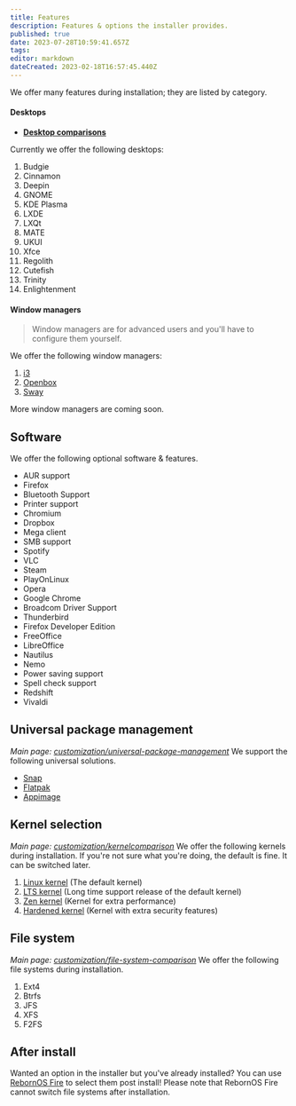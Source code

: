 ```yaml
---
title: Features
description: Features & options the installer provides.
published: true
date: 2023-07-28T10:59:41.657Z
tags: 
editor: markdown
dateCreated: 2023-02-18T16:57:45.440Z
---
```


We offer many features during installation; they are listed by category.
#### Desktops
- [**Desktop comparisons**](/customization/desktops)

Currently we offer the following desktops:
1. Budgie
2. Cinnamon
3. Deepin
4. GNOME
5. KDE Plasma
6. LXDE
7. LXQt
8. MATE
9. UKUI
10. Xfce
11. Regolith
12. Cutefish
13. Trinity
14. Enlightenment
#### Window managers
>	Window managers are for advanced users and you'll have to configure them yourself.

We offer the following window managers:
1. [i3](https://i3wm.org/docs/userguide)
2. [Openbox](http://openbox.org/wiki/Help:Contents)
3. [Sway](https://github.com/swaywm/sway/wiki)

More window managers are coming soon.
## Software
We offer the following optional software & features.
- AUR support
- Firefox
- Bluetooth Support
- Printer support
- Chromium
- Dropbox
- Mega client
- SMB support
- Spotify
- VLC
- Steam
- PlayOnLinux
- Opera
- Google Chrome
- Broadcom Driver Support
- Thunderbird
- Firefox Developer Edition
- FreeOffice
- LibreOffice
- Nautilus
- Nemo
- Power saving support
- Spell check support
- Redshift
- Vivaldi
## Universal package management
*Main page: [customization/universal-package-management](/customization/universal-package-management)*
We support the following universal solutions.
- [Snap](https://snapcraft.io)
- [Flatpak](https://flatpak.org)
- [Appimage](https://appimage.org)
<!---## Theming
We offer optionally theming during installation.
More info coming soon
## Shell selection
We offer the option to select your preferred shell.
- [Bash](https://www.gnu.org/software/bash) (default)
- [Zsh](https://zsh.org)
- [Fish](https://fishshell.com)
[/customization/shell](/en/customization/shell)
-->
## Kernel selection
*Main page: [customization/kernelcomparison](/en/customization/kernelcomparison)*
We offer the following kernels during installation. 
If you're not sure what you're doing, the default is fine. It can be switched later.
1. [Linux kernel](https://kernel.org) (The default kernel)
2. [LTS kernel](https://kernel.org) (Long time support release of the default kernel)
3. [Zen kernel](https://github.com/zen-kernel/zen-kernel) (Kernel for extra performance)
4. [Hardened kernel](https://github.com/anthraxx/linux-hardened) (Kernel with extra security features)
## File system
*Main page: [customization/file-system-comparison](/customization/file-system-comparison)*
We offer the following file systems during installation.
1. Ext4
2. Btrfs
3. JFS
4. XFS
5. F2FS
## After install
Wanted an option in the installer but you've already installed? You can use [RebornOS Fire](/en/apps/rebornosfire) to select them post install!
Please note that RebornOS Fire cannot switch file systems after installation.